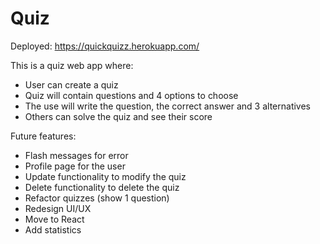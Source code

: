 # Quiz

Deployed: https://quickquizz.herokuapp.com/

This is a quiz web app where:
- User can create a quiz
- Quiz will contain questions and 4 options to choose
- The use will write the question, the correct answer and 3 alternatives
- Others can solve the quiz and see their score

Future features:
- Flash messages for error
- Profile page for the user
- Update functionality to modify the quiz
- Delete functionality to delete the quiz
- Refactor quizzes (show 1 question)
- Redesign UI/UX
- Move to React
- Add statistics
